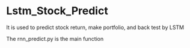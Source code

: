 # Lstm_Stock_Predict
It is used to predict stock return, make portfolio, and back test by LSTM

The rnn_predict.py is the main function
